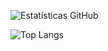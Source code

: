 <!--
## Hi there 👋 -->

![Estatísticas GitHub](https://github-readme-stats.vercel.app/api?username=FazTuDev&show_icons=true&theme=tokyonight)

![Top Langs](https://github-readme-stats.vercel.app/api/top-langs/?username=FazTuDev&layout=compact)


<!--
**FazTuDev/FazTuDev** is a ✨ _special_ ✨ repository because its `README.md` (this file) appears on your GitHub profile.

Here are some ideas to get you started:

- 🔭 I’m currently working on ...
- 🌱 I’m currently learning ...
- 👯 I’m looking to collaborate on ...
- 🤔 I’m looking for help with ...
- 💬 Ask me about ...
- 📫 How to reach me: ...
- 😄 Pronouns: ...
- ⚡ Fun fact: ...
-->
